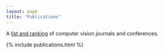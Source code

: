```yaml
---
layout: page
title: "Publications"
---
```


A [list and ranking](https://scholar.google.com/citations?view_op=top_venues&amp;hl=en&amp;vq=eng_computervisionpatternrecognition) of computer vision journals and conferences.

{% include publications.html %}
